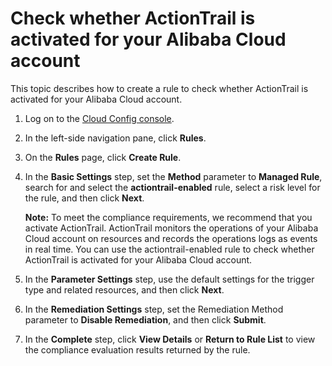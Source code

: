 # Check whether ActionTrail is activated for your Alibaba Cloud account

This topic describes how to create a rule to check whether ActionTrail is activated for your Alibaba Cloud account.

1.  Log on to the [Cloud Config console](https://config.console.aliyun.com).

2.  In the left-side navigation pane, click **Rules**.

3.  On the **Rules** page, click **Create Rule**.

4.  In the **Basic Settings** step, set the **Method** parameter to **Managed Rule**, search for and select the **actiontrail-enabled** rule, select a risk level for the rule, and then click **Next**.

    **Note:** To meet the compliance requirements, we recommend that you activate ActionTrail. ActionTrail monitors the operations of your Alibaba Cloud account on resources and records the operations logs as events in real time. You can use the actiontrail-enabled rule to check whether ActionTrail is activated for your Alibaba Cloud account.

5.  In the **Parameter Settings** step, use the default settings for the trigger type and related resources, and then click **Next**.

6.  In the **Remediation Settings** step, set the Remediation Method parameter to **Disable Remediation**, and then click **Submit**.

7.  In the **Complete** step, click **View Details** or **Return to Rule List** to view the compliance evaluation results returned by the rule.


